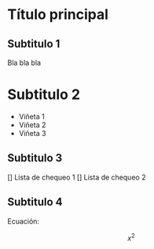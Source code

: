 # Título principal

## Subtitulo 1

Bla bla bla

# Subtitulo 2

* Viñeta 1
* Viñeta 2
* Viñeta 3

## Subtitulo 3

[] Lista de chequeo 1
[] Lista de chequeo 2

## Subtitulo 4

Ecuación:

$$ x^2 $$
